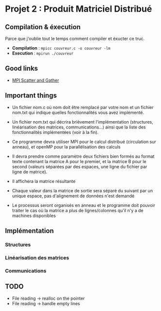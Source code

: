 # Projet 2 : Produit Matriciel Distribué

## Compilation & éxecution

Parce que j'oublie tout le temps comment compiler et éxucter ce truc.

* __Compilation__ : `mpicc couvreur.c -o couvreur -lm`
* __Execution__ : `mpirun ./couvreur`

## Good links

* [MPI Scatter and Gather](http://mpitutorial.com/tutorials/mpi-scatter-gather-and-allgather/)

## Important things

* Un fichier nom.c où nom doit être remplacé par votre nom et un fichier nom.txt qui indique quelles fonctionnalités vous avez implémenté.

* Un fichier nom.txt qui décrira brièvement l'implémentation (structures, linéarisation des matrices, communications...) ainsi que la liste des fonctionnalités implémentées (voir à la fin).

* Ce programme devra utiliser MPI pour le calcul distribué (circulation sur anneau), et openMP pour la parallélisation des calculs

* Il devra prendre comme paramètre deux fichiers bien formés au format texte contenant la matrice A pour le premier, et la matrice B pour le second (valeurs séparées par des espaces, une ligne du fichier par ligne de matrice).

* Il affichera la matrice résultante

* Chaque valeur dans la matrice de sortie sera séparé du suivant par un unique espace, pas d'alignement de données n'est demandé

* Le processus seront organisés en anneau et le programme doit pouvoir traiter le cas où la matrice a plus de lignes/colonnes qu'il n'y a de machines disponibles

## Implémentation

### Structures

### Linéarisation des matrices

### Communications

## TODO

* File reading -> realloc on the pointer
* File reading -> handle empty lines